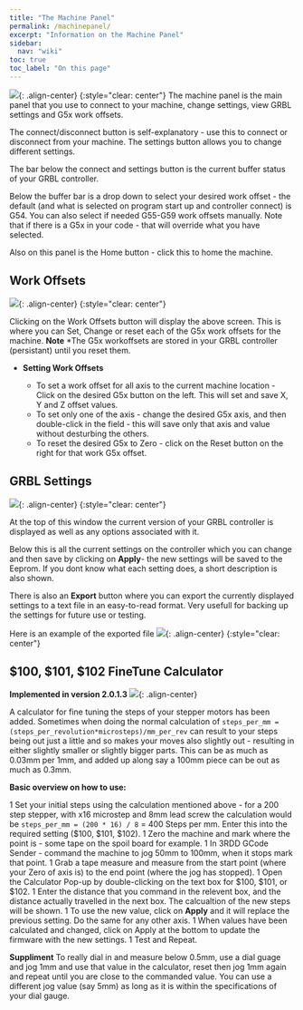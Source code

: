 ```yaml
---
title: "The Machine Panel"
permalink: /machinepanel/
excerpt: "Information on the Machine Panel"
sidebar:
  nav: "wiki"
toc: true
toc_label: "On this page"
---
```


![](/images/wiki/3rddgcs_machine_main.png){: .align-center}
{:style="clear: center"}
The machine panel is the main panel that you use to connect to your machine, change settings, view GRBL settings and G5x work offsets.

The connect/disconnect button is self-explanatory - use this to connect or disconnect from your machine.  The settings button allows you to change different settings.

The bar below the connect and settings button is the current buffer status of your GRBL controller.

Below the buffer bar is a drop down to select your desired work offset - the default (and what is selected on program start up and controller connect) is G54.  You can also select if needed G55-G59 work offsets manually.  Note that if there is a G5x in your code - that will override what you have selected.

Also on this panel is the Home button - click this to home the machine.

## Work Offsets

![](/images/wiki/3rddgcs_machine_offsets.png){: .align-center}
{:style="clear: center"}

Clicking on the Work Offsets button will display the above screen.  This is where you can Set, Change or reset each of the G5x work offsets for the machine.  **Note** *The G5x workoffsets are stored in your GRBL controller (persistant) until you reset them.

* **Setting Work Offsets**

    * To set a work offset for all axis to the current machine location - Click on the desired G5x button on the left.  This will set and save X, Y and Z offset values.
    * To set only one of the axis - change the desired G5x axis, and then double-click in the field - this will save only that axis and value without desturbing the others.
    * To reset the desired G5x to Zero - click on the Reset button on the right for that work G5x offset.

## GRBL Settings

![](/images/wiki/3rddgcs_grblSettings.png){: .align-center}
{:style="clear: center"}

At the top of this window the current version of your GRBL controller is displayed as well as any options associated with it.

Below this is all the current settings on the controller which you can change and then save by clicking on **Apply**- the new settings will be saved to the Eeprom.  If you dont know what each setting does, a short description is also shown.

There is also an **Export** button where you can export the currently displayed settings to a text file in an easy-to-read format.  Very usefull for backing up the settings for future use or testing.

Here is an example of the exported file
![](/images/wiki/3rddgcs_machine_grbl_export_sample.png){: .align-center}
{:style="clear: center"}

## $100, $101, $102 FineTune Calculator
**Implemented in version 2.0.1.3**
![](/images/wiki/3rddgcs_grblSettings_calc2.png){: .align-center}

A calculator for fine tuning the steps of your stepper motors has been added.  Sometimes when doing the normal calculation of `steps_per_mm = (steps_per_revolution*microsteps)/mm_per_rev` can result to your steps being out just a little and so makes your moves also slightly out - resulting in either slightly smaller or slightly bigger parts.  This can be as much as 0.03mm per 1mm, and added up along say a 100mm piece can be out as much as 0.3mm.

**Basic overview on how to use:**

1 Set your initial steps using the calculation mentioned above - for a 200 step stepper, with x16 microstep and 8mm lead screw the calculation would be `steps_per_mm = (200 * 16) / 8` = 400 Steps per mm.  Enter this into the required setting ($100, $101, $102).
1 Zero the machine and mark where the point is - some tape on the spoil board for example.
1 In 3RDD GCode Sender - command the machine to jog 50mm to 100mm, when it stops mark that point.
1 Grab a tape measure and measure from the start point (where your Zero of axis is) to the end point (where the jog has stopped).
1 Open the Calculator Pop-up by double-clicking on the text box for $100, $101, or $102.
1 Enter the distance that you command in the relevent box, and the distance actually travelled in the next box.  The calcualtion of the new steps will be shown.
1 To use the new value, click on **Apply** and it will replace the previous setting.  Do the same for any other axis.
1 When values have been calculated and changed, click on Apply at the bottom to update the firmware with the new settings.
1 Test and Repeat. 

**Suppliment**
To really dial in and measure below 0.5mm, use a dial guage and jog 1mm and use that value in the calculator, reset then jog 1mm again and repeat until you are close to the commanded value.  You can use a different jog value (say 5mm) as long as it is within the specifications of your dial gauge.
